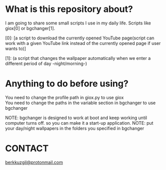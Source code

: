 # What is this repository about?
I am going to share some small scripts I use in my daily life. Scripts like giox[0] or bgchanger[1].
                                                                                                                                                                                                                                                                                                                                                                    
[0]: [a script to download the currently opened YouTube page(script can work with a given YouTube link instead of the currently opened page if user wants to)]                                                                                                                                              
                                                                                                                                                                                    
[1]: (a script that changes the wallpaper automatically when we enter a different period of day -night/morning-)                                                                                                                                                                                     
                                                                                                                                                                                                
# Anything to do before using?
You need to change the profile path in giox.py to use giox                                                                          
You need to change the paths in the variable section in bgchanger to use bgchanger                                                  
                                                                                                                                                                                                                                                                   
NOTE: bgchanger is designed to work at boot and keep working until computer turns off. so you can make it a start-up application.
NOTE: put your day/night wallpapers in the folders you specified in bgchanger 
                                                                                                                                    
# CONTACT
berkkuzgil@protonmail.com
